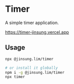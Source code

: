 # Timer

A simple timer application.

https://timer-jinsung.vercel.app

## Usage

```sh
npx @jinsung.lim/timer

# or install it globally
npm i -g @jinsung.lim/timer
npx timer
```

